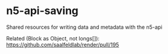 # n5-api-saving
Shared resources for writing data and metadata with the n5-api

Related (Block as Object, not longs[]): https://github.com/saalfeldlab/render/pull/195
